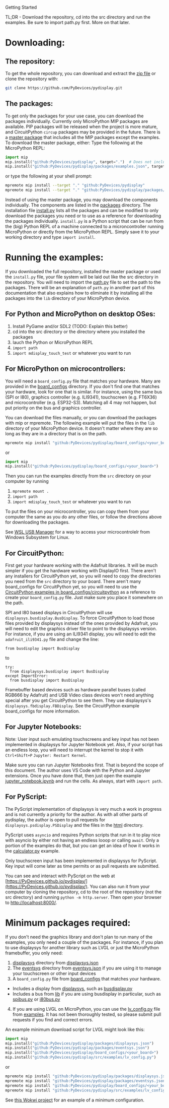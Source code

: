 Getting Started

TL;DR - Download the repository, cd into the src directory and run the examples.  Be sure to import path.py first.  More on that later.

# Downloading:
## The repository:
To get the whole repository, you can download and extract the [zip file](https://github.com/PyDevices/pydisplay/archive/refs/heads/main.zip) or clone the repository with:
```bash
git clone https://github.com/PyDevices/pydisplay.git
```

## The packages:
To get only the packages for your use case, you can download the packages individually.  Currently only MicroPython MIP packages are available.  PIP packages will be released when the project is more mature, and CircuitPython `circup` packages may be provided in the future.  There is a [master package](package.json) that includes all the MIP packages except the examples.  To download the master package, either:
Type the following at the MicroPython REPL:
```python
import mip
mip.install("github:PyDevices/pydisplay", target=".")  # Does not include examples
mip.install("github:PyDevices/pydisplay/packages/examples.json", target=".")  # Optional examples
```
or type the following at your shell prompt:
```bash
mpremote mip install --target "." "github:PyDevices/pydisplay"
mpremote mip install --target "." "github:PyDevices/pydisplay/packages/examples.json"
```

Instead of using the master package, you may download the components individually.  The components are listed in the [packages](packages) directory.  The installation file [install.py](install.py) lists all the packages and can be modified to only download the packages you need or to use as a reference for downloading the packages individually.  `install.py` is a Python script that can be run from the (big) Python REPL of a machine connected to a microncontroller running MicroPython or directly from the MicroPython REPL.  Simply save it to your working directory and type `import install`.

# Running the examples:
If you downloaded the full repository, installed the master package or used the `install.py` file, your file system will be laid out like the src directory in the repository.  You will need to import the [path.py](src/path.py) file to set the path to the packages.  There will be an explanation of `path.py` in another part of this documentation that also explains how to eliminate it by installing all the packages into the `lib` directory of your MicroPython device.

## For Python and MicroPython on desktop OSes:
1.  Install PyGame and/or SDL2 (TODO: Explain this better)
2.  cd into the src directory or the directory where you installed the packages
3.  lauch the Python or MicroPython REPL
4.  `import path`
5.  `import mdisplay_touch_test` or whatever you want to run

## For MicroPython on microcontrollers:
You will need a `board_config.py` file that matches your hardware.  Many are provided in the [board_configs](board_configs) directory.  If you don't find one that matches your hardware, look for one that is similar.  For instance, using the same bus (SPI or I80), graphics controller (e.g. ILI9341), touchscreen (e.g. FT6X36) and microcontroller (e.g. ESP32-S3).  Matching all 4 may not happen, but put priority on the bus and graphics controller.

You can download the files manually, or you can download the packages with mip or mpremote.  The following example will put the files in the `lib` directory of your MicroPython device.  It doesn't matter where they are so long as they are in a directory that is on the path.
```bash
mpremote mip install "github:PyDevices/pydisplay/board_configs/<your_board>"
```
or
```Python
import mip
mip.install("github:PyDevices/pydisplay/board_configs/<your_board>")
```
Then you can run the examples directly from the `src` directory on your computer by running 
1. `mpremote mount .`
2. `import path`
3. `import mdisplay_touch_test` or whatever you want to run

To put the files on your microcontroller, you can copy them from your computer the same as you do any other files, or follow the directions above for downloading the packages.

See [WSL USB Manager](https://gitlab.com/alelec/wsl-usb-gui) for a way to access your microcontrolelr from Windows Subsystem for Linux.

## For CircuitPython:
First get your hardware working with the Adafruit libraries.  It will be much simpler if you get the hardware working with DisplayIO first.  There aren't any installers for CircuitPython yet, so you will need to copy the directories you need from the `src` directory to your board.  There aren't many board_configs for CircuitPython yet, so you will need to use the [CircuitPython examples in board_configs/circuitpython](board_configs/circuitpython) as a reference to create your `board_config.py` file.  Just make sure you place it somewhere on the path.

SPI and I80 based displays in CircuitPython will use `displaysys.busdisplay.BusDisplay`.  To force CircuitPython to load those files provided by displaysys instead of the ones provided by Adafruit, you will need to edit the graphics driver file to point to the displaysys version.  For instance, if you are using an ILI9341 display, you will need to edit the `adafruit_ili9341.py` file and change the line:
```
from busdisplay import BusDisplay
```
to 
```
try:
  from displaysys.busdisplay import BusDisplay
except ImportError:
  from busdisplay import BusDisplay
```

Framebuffer based devices such as hardware parallel buses (called RGB666 by Adafruit) and USB Video class devices won't need anything special after you get CircuitPython to see them.  They use displaysys's `displaysys.fbdisplay.FBDisplay`.  See the CircuitPython example board_configs for more information.

## For Jupyter Notebooks:
Note:  User input such emulating touchscreens and key input has not been implemented in displaysys for Jupyter Notebook yet.  Also, if your script has an endless loop, you will need to interrupt the kernel to stop it with `Ctrl+Shift+P` `Jupyter: Restart Kernel`.

Make sure you can run Jupyter Notebooks first.  That is beyond the scope of this document.  The author uses VS Code with the Python and Jupyter extensions.  Once you have done that, then just open the example [jupyter_notebook.ipynb](src/utils/jupyter_notebook.ipynb) and run the cells.  As always, start with `import path`.

## For PyScript:
The PyScript implementation of displaysys is very much a work in progress and is not currently a priority for the author.  As with all other parts of pydisplay, the author is open to pull requests for `displaysys.psdisplay.PSDisplay` and the files in the [html](html) directory.

PyScript uses `asyncio` and requires Python scripts that run in it to play nice with asyncio by either not having an endless looop or calling `await`.  Only a portion of the examples do that, but you can get an idea of how it works in the [calculator.py](src/examples/calculator.py) example.

Only touchscreen input has been implemented in displaysys for PyScript.  Key input will come later as time permits or as pull requests are submitted.

You can see and interact with PyScript on the web at [https://PyDevices.github.io/pydisplay/](https://PyDevices.github.io/pydisplay/).  You can also run it from your computer by cloning the repository, cd to the root of the repository (not the src directory) and running `python -m http.server`.  Then open your browser to [http://localhost:8000/](http://localhost:8000/).

# Minimum packages required:
If you don't need the graphics library and don't plan to run many of the examples, you only need a couple of the packages.  For instance, if you plan to use displaysys for another library such as LVGL or just the MicroPython framebuffer, you only need:
1.  [displaysys](src/lib/displaysys/) directory from [displaysys.json](packages/displaysys.json)
3.  The [eventsys](src/lib/eventsys/) directory from [eventsys.json](packages/eventsys.json) if you are using it to manage your touchscreen or other input devices
3.  A `board_config.py` file from [board_configs](board_configs/) that matches your hardware.
  -  Includes a display from [displaysys](src/lib/displaysys/), such as [busdisplay.py](src/lib/displaysys/busdisplay.py)
  -  Includes a bus from [lib](src/lib/) if you are using busdisplay in particular, such as [spibus.py](drivers/bus/spibus.py) or [i80bus.py](drivers/bus/i80bus.py)
4.  If you are using LVGL on MicroPython, you can use the [lv_config.py](src/examples/lv_config.py) file from [examples](src/examples/).  It has not been thoroughly tested, so please submit pull requests if you find and correct errors.

An example minimum download script for LVGL might look like this:
```python
import mip
mip.install("github:PyDevices/pydisplay/packages/displaysys.json")
mip.install("github:PyDevices/pydisplay/packages/eventsys.json")
mip.install("github:PyDevices/pydisplay/board_configs/<your_board>")
mip.install("github:PyDevices/pydisplay/src/examples/lv_config.py")
```
or
```bash
mpremote mip install "github:PyDevices/pydisplay/packages/displaysys.json"
mpremote mip install "github:PyDevices/pydisplay/packages/eventsys.json"
mpremote mip install "github:PyDevices/pydisplay/board_configs/<your_board>"
mpremote mip install "github:PyDevices/pydisplay/src/examples/lv_config.py"
```
See [this Wokwi project](https://wokwi.com/projects/404248867674669057) for an example of a minimum configuration.
